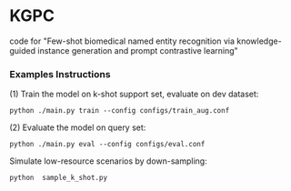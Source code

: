 

# KGPC

code for "Few-shot biomedical named entity recognition via knowledge-guided instance generation and prompt contrastive learning"
###  Examples Instructions
(1) Train the model on k-shot support set, evaluate on dev dataset:
```
python ./main.py train --config configs/train_aug.conf
```

(2) Evaluate the model on query set:
```
python ./main.py eval --config configs/eval.conf
```

Simulate low-resource scenarios by down-sampling:
```
python  sample_k_shot.py
```
